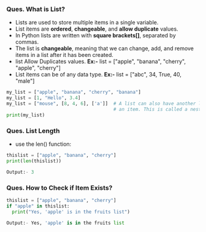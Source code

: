### **Ques. What is List?**
* Lists are used to store multiple items in a single variable.
* List items are **ordered**, **changeable**, and **allow duplicate** values.
* In Python lists are written with **square brackets[]**, separated by commas.
* The list is __changeable__, meaning that we can change, add, and remove items in a list after it has been created.
* list Allow Duplicates values. **Ex:-** list = ["apple", "banana", "cherry", "apple", "cherry"]
* List items can be of any data type. **Ex:-** list = ["abc", 34, True, 40, "male"]


```python
my_list = ["apple", "banana", "cherry", "banana"]   
my_list = [1, "Hello", 3.4]              
my_list = ["mouse", [8, 4, 6], ['a']]  # A list can also have another list as
                                       # an item. This is called a nested list. 
print(my_list)
```


### **Ques. List Length**
* use the len() function:
```python
thislist = ["apple", "banana", "cherry"]
print(len(thislist))

Output:- 3
```

### **Ques. How to Check if Item Exists?**
```python
thislist = ["apple", "banana", "cherry"]
if "apple" in thislist:
  print("Yes, 'apple' is in the fruits list")

Output:- Yes, 'apple' is in the fruits list
```` 